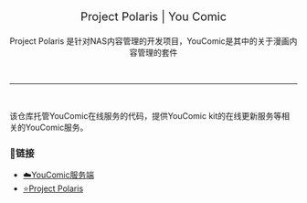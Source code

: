 <p align="center" style="font-size:20px">
    Project Polaris | You Comic
</p>
<p align="center">
    Project Polaris 是针对NAS内容管理的开发项目，YouComic是其中的关于漫画内容管理的套件
</p>
<br>
<hr>
<br>


该仓库托管YouComic在线服务的代码，提供YouComic kit的在线更新服务等相关的YouComic服务。


### 🔗链接
- [☁️YouComic服务端](https://github.com/Project-XPolaris/YouComic-Server)
- [⭐️Project Polaris](https://github.com/Project-XPolaris)

